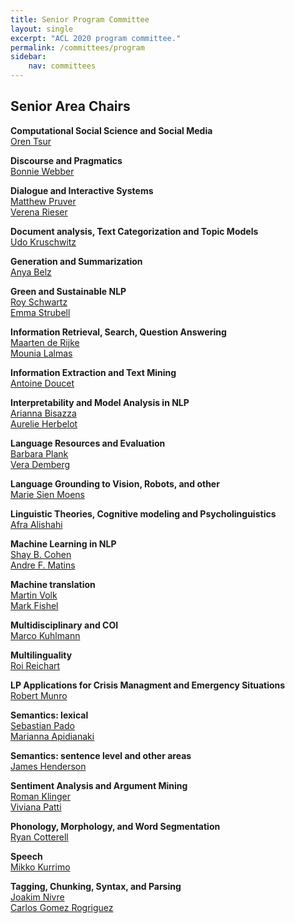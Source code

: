 ```yaml
---
title: Senior Program Committee
layout: single
excerpt: "ACL 2020 program committee."
permalink: /committees/program
sidebar: 
    nav: committees 
---
```


<h2>Senior Area Chairs</h2>

<b>Computational Social Science and Social Media</b><br/>
[Oren Tsur](https://www.ise.bgu.ac.il/OrenTsur/)

<b>Discourse and Pragmatics</b><br/>
[Bonnie Webber](http://homepages.inf.ed.ac.uk/bonnie/)

<b>Dialogue and Interactive Systems</b><br/>
[Matthew Pruver](http://www.eecs.qmul.ac.uk/~mpurver/)<br/>
[Verena Rieser](https://sites.google.com/site/verenateresarieser/)

<b>Document analysis, Text Categorization and Topic Models</b><br/>
[Udo Kruschwitz](https://www.essex.ac.uk/people/krusc67809/udo-kruschwitz)

<b>Generation and Summarization</b><br/>
[Anya Belz](https://research.brighton.ac.uk/en/persons/anya-belz)

<b>Green and Sustainable NLP</b><br/>
[Roy Schwartz](https://schwartz-lab-huji.github.io/author/roy-schwartz/)<br/>
[Emma Strubell](https://people.cs.umass.edu/~strubell/)

<b>Information Retrieval, Search, Question Answering</b><br/>
[Maarten de Rijke](https://staff.fnwi.uva.nl/m.derijke/bio/)<br/>
[Mounia Lalmas](http://www.dcs.gla.ac.uk/~mounia/)

<b>Information Extraction and Text Mining</b><br/>
[Antoine Doucet](https://pageperso.univ-lr.fr/antoine.doucet/)

<b>Interpretability and Model Analysis in NLP</b><br/>
[Arianna Bisazza](http://www.cs.rug.nl/~bisazza/)<br/>
[Aurelie Herbelot](https://aurelieherbelot.net/)

<b>Language Resources and Evaluation</b><br/>
[Barbara Plank](https://bplank.github.io/)<br/>
[Vera Demberg](https://www.uni-saarland.de/lehrstuhl/demberg/members/team.html)

<b>Language Grounding to Vision, Robots, and other</b><br/>
[Marie Sien Moens](ttps://people.cs.kuleuven.be/~sien.moens/)

<b>Linguistic Theories, Cognitive modeling and Psycholinguistics</b><br/>
[Afra Alishahi](http://afra.alishahi.name/)

<b>Machine Learning in NLP</b><br/>
[Shay B. Cohen](http://homepages.inf.ed.ac.uk/scohen/)<br/>
[Andre F. Matins](https://andre-martins.github.io/)

<b>Machine translation</b><br/>
[Martin Volk](https://www.cl.uzh.ch/de/people/team/compling/volk.html)<br/>
[Mark Fishel](http://kodu.ut.ee/~fishel/)

<b>Multidisciplinary and COI</b><br/>
[Marco Kuhlmann](https://www.ida.liu.se/~marku61/)

<b>Multilinguality</b><br/>
[Roi Reichart](https://ie.technion.ac.il/~roiri/)

<b>LP Applications for Crisis Managment and Emergency Situations</b><br/>
[Robert Munro](http://www.robertmunro.com/)

<b>Semantics: lexical</b><br/>
[Sebastian Pado](https://nlpado.de/~sebastian/)<br/>
[Marianna Apidianaki](https://mariannaapi.github.io/)

<b>Semantics: sentence level and other areas</b><br/>
[James Henderson](https://www.idiap.ch/~jhenderson/)

<b>Sentiment Analysis and Argument Mining</b><br/>
[Roman Klinger](https://www.romanklinger.de/)<br/>
[Viviana Patti](http://www.di.unito.it/~patti/)

<b>Phonology, Morphology, and Word Segmentation</b><br/>
[Ryan Cotterell](https://rycolab.github.io/authors/ryan/)

<b>Speech</b><br/>
[Mikko Kurrimo](https://people.aalto.fi/mikko.kurimo)

<b>Tagging, Chunking, Syntax, and Parsing</b><br/>
[Joakim Nivre](https://cl.lingfil.uu.se/~nivre/)<br/>
[Carlos Gomez Rogriguez](http://www.grupolys.org/~cgomezr/)